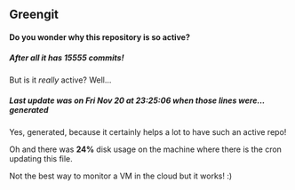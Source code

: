 ## Greengit

#### Do you wonder why this repository is so active?

##### After all it has 15555 commits!

But is it *really* active? Well...

##### Last update was on Fri Nov 20 at 23:25:06 when those lines were... generated

Yes, generated, because it certainly helps a lot to have such an active repo!

Oh and there was **24%** disk usage on the machine
where there is the cron updating this file.

Not the best way to monitor a VM in the cloud but it works! :)
